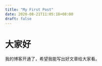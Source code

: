 ```yaml
---
title: "My First Post"
date: 2020-08-21T11:05:18+08:00
draft: false
---
```


# 大家好
我的博客开通了，希望我能写出好文章给大家看。